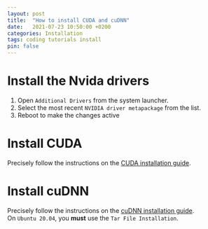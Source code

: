 ```yaml
---
layout: post
title:  "How to install CUDA and cuDNN"
date:   2021-07-23 10:50:00 +0200
categories: Installation
tags: coding tutorials install
pin: false
---
```


# Install the Nvida drivers

1. Open `Additional Drivers` from the system launcher.
2. Select the most recent `NVIDIA driver metapackage` from the list.
3. Reboot to make the changes active 

# Install CUDA

Precisely follow the instructions on the [CUDA installation guide](https://docs.nvidia.com/cuda/cuda-installation-guide-linux/index.html).

# Install cuDNN

Precisely follow the instructions on the [cuDNN installation guide](https://docs.nvidia.com/deeplearning/cudnn/install-guide/index.html#install-linux).  
On `Ubuntu 20.04`, you **must** use the `Tar File Installation`.
